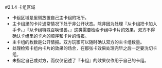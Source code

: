#2.1.4        卡组区域
* 卡组区域是里侧放置自己主卡组的场所。
* 主卡组里的卡片通常情况下处于非公开状态。除非因为处理『从卡组把卡加入手卡。』『从卡组特殊召唤怪兽。』这类需要检索卡组中卡片的效果，双方不得确认卡组里的卡片的顺序和卡片的情报。
* 主卡组的枚数是公开情报。双方玩家可以随时确认双方的主卡组数量。
* 处理检索卡组内卡片的效果的场合，在那张卡效果处理完毕之后一定要洗切卡组。
* 未指定自己或对方，而仅仅记述了『卡组』的效果仅作用于自己的卡组。
